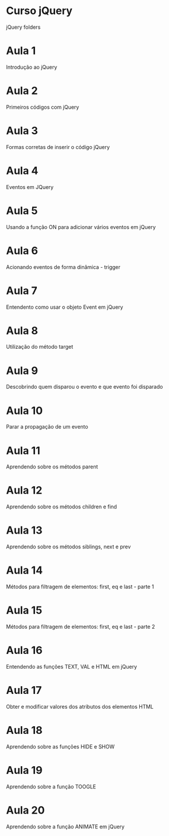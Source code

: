 # Curso jQuery
 jQuery folders
 
# Aula 1
Introdução ao jQuery

# Aula 2
Primeiros códigos com jQuery

# Aula 3
Formas corretas de inserir o código jQuery

# Aula 4
Eventos em JQuery

# Aula 5
Usando a função ON para adicionar vários eventos em jQuery

# Aula 6
Acionando eventos de forma dinâmica - trigger

# Aula 7
Entendento como usar o objeto Event em jQuery

# Aula 8
Utilização do método target

# Aula 9
Descobrindo quem disparou o evento e que evento foi disparado

# Aula 10
Parar a propagação de um evento

# Aula 11
Aprendendo sobre os métodos parent

# Aula 12
Aprendendo sobre os métodos children e find

# Aula 13
Aprendendo sobre os métodos siblings, next e prev

# Aula 14
Métodos para filtragem de elementos: first, eq e last - parte 1

# Aula 15
Métodos para filtragem de elementos: first, eq e last - parte 2

# Aula 16
Entendendo as funções TEXT, VAL e HTML em jQuery

# Aula 17
Obter e modificar valores dos atributos dos elementos HTML

# Aula 18
Aprendendo sobre as funções HIDE e SHOW

# Aula 19
Aprendendo sobre a função TOOGLE

# Aula 20
Aprendendo sobre a função ANIMATE em jQuery

